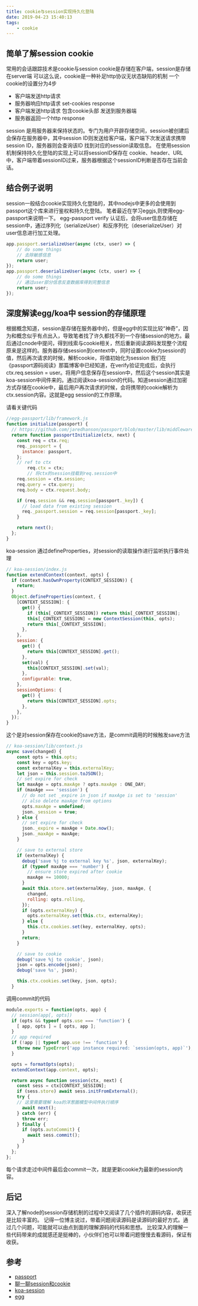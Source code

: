 ```yaml
---
title: cookie与session实现持久化登陆
date: 2019-04-23 15:40:13
tags:
	- cookie
---
```

## 简单了解session cookie
常用的会话跟踪技术是cookie与session
cookie是存储在客户端，session是存储在server端
可以这么说，cookie是一种补足http协议无状态缺陷的机制
一个cookie的设置分为4步
- 客户端发送http请求
- 服务器响应http请求 set-cookies response
- 客户端发送http请求 包含cookie头部 发送到服务器端
- 服务器返回一个http response 

session 是用服务器来保持状态的。专门为用户开辟存储空间，session被创建后会保存在服务器中，其中session ID则发送给客户端，客户端下次发送请求携带session ID，服务器则会查询该ID 找到对应的session读取信息。
在使用session机制保持持久化登陆的实现上可以将sessionID保存在 cookie、header、URL中，客户端带着sessionID过来，服务器根据这个sessionID判断是否存在当前会话。

## 结合例子说明
session一般结合cookie实现持久化登陆的，其中nodejs中更多的会使用到passport这个库来进行鉴权和持久化登陆。
笔者最近在学习eggjs,则使用egg-passport来说明一下。
egg-passport verify 认证后，会将user信息存储在session中，通过序列化（serializeUser）和反序列化（deserializeUser）对user信息进行加工处理。

```js
app.passport.serializeUser(async (ctx, user) => {
	// do some things
	// 去除敏感信息
	return user;
});
app.passport.deserializeUser(async (ctx, user) => {
	// do some things
	// 通过user部分信息反查数据库得到完整信息
	return user;
});
```

## 深度解读egg/koa中 session的存储原理
根据概念知道，session是存储在服务器中的，但是egg中的实现比较“神奇”，因为和概念似乎有点出入，导致笔者找了许久都找不到一个存储session的地方。最后通过cnode中提问，得到线索与cookie相关，然后重新阅读源码发现整个流程原来是这样的。服务器存储session到centext中，同时设置cookie为session的值，然后再次请求的时候，解析cookie，将值初始化为session
我们在《passport源码阅读》那篇博客中已经知道，在verify验证完成后，会执行ctx.req.session = user。将用户信息保存在session中，然后这个session其实是koa-session中间件来的。通过阅读koa-session的代码。知道session通过加密方式存储在cookie中，最后用户再次请求的时候，会将携带的cookie解析为ctx.session内容。这就是egg session的工作原理。

请看关键代码
```js
//egg-passport/lib/framework.js
function initialize(passport) {
  // https://github.com/jaredhanson/passport/blob/master/lib/middleware/initialize.js
  return function passportInitialize(ctx, next) {
    const req = ctx.req;
    req._passport = {
      instance: passport,
    };
    // ref to ctx
		req.ctx = ctx;
		// 将ctx的session挂载到req.session中
    req.session = ctx.session;
    req.query = ctx.query;
    req.body = ctx.request.body;

    if (req.session && req.session[passport._key]) {
      // load data from existing session
      req._passport.session = req.session[passport._key];
    }

    return next();
  };
}
```
koa-session 通过defineProperties，对session的读取操作进行监听执行事件处理
```js
// koa-session/index.js
function extendContext(context, opts) {
  if (context.hasOwnProperty(CONTEXT_SESSION)) {
    return;
  }
  Object.defineProperties(context, {
    [CONTEXT_SESSION]: {
      get() {
        if (this[_CONTEXT_SESSION]) return this[_CONTEXT_SESSION];
        this[_CONTEXT_SESSION] = new ContextSession(this, opts);
        return this[_CONTEXT_SESSION];
      },
    },
    session: {
      get() {
        return this[CONTEXT_SESSION].get();
      },
      set(val) {
        this[CONTEXT_SESSION].set(val);
      },
      configurable: true,
    },
    sessionOptions: {
      get() {
        return this[CONTEXT_SESSION].opts;
      },
    },
  });
}
```
这个是对session保存在cookie的save方法，是commit调用的时候触发save方法
```js
// koa-session/lib/context.js
async save(changed) {
    const opts = this.opts;
    const key = opts.key;
    const externalKey = this.externalKey;
    let json = this.session.toJSON();
    // set expire for check
    let maxAge = opts.maxAge ? opts.maxAge : ONE_DAY;
    if (maxAge === 'session') {
      // do not set _expire in json if maxAge is set to 'session'
      // also delete maxAge from options
      opts.maxAge = undefined;
      json._session = true;
    } else {
      // set expire for check
      json._expire = maxAge + Date.now();
      json._maxAge = maxAge;
    }

    // save to external store
    if (externalKey) {
      debug('save %j to external key %s', json, externalKey);
      if (typeof maxAge === 'number') {
        // ensure store expired after cookie
        maxAge += 10000;
      }
      await this.store.set(externalKey, json, maxAge, {
        changed,
        rolling: opts.rolling,
      });
      if (opts.externalKey) {
        opts.externalKey.set(this.ctx, externalKey);
      } else {
        this.ctx.cookies.set(key, externalKey, opts);
      }
      return;
    }

    // save to cookie
    debug('save %j to cookie', json);
    json = opts.encode(json);
    debug('save %s', json);

    this.ctx.cookies.set(key, json, opts);
  }
```
调用commit的代码
```js
module.exports = function(opts, app) {
  // session(app[, opts])
  if (opts && typeof opts.use === 'function') {
    [ app, opts ] = [ opts, app ];
  }
  // app required
  if (!app || typeof app.use !== 'function') {
    throw new TypeError('app instance required: `session(opts, app)`');
  }

  opts = formatOpts(opts);
  extendContext(app.context, opts);

  return async function session(ctx, next) {
    const sess = ctx[CONTEXT_SESSION];
    if (sess.store) await sess.initFromExternal();
    try {
    // 这里需要理解 koa的洋葱圈模型中间件执行顺序
      await next();
    } catch (err) {
      throw err;
    } finally {
      if (opts.autoCommit) {
        await sess.commit();
      }
    }
  };
};
```
每个请求走过中间件最后会commit一次，就是更新cookie为最新的session内容。

## 后记
深入了解node的session存储机制的过程中又阅读了几个插件的源码内容，收获还是比较丰富的。
记得一位博主说过，带着问题阅读源码是读源码的最好方式。通过几个问题，可能就可以由点到面的理解源码的代码和思想。
比较深入的理解一些代码带来的成就感还是挺棒的，小伙伴们也可以带着问题慢慢去看源码，保证有收获。


## 参考
- [passport](https://github.com/jaredhanson/passport)
- [聊一聊session和cookie](https://juejin.im/post/5aede266f265da0ba266e0ef)
- [koa-session](https://github.com/koajs/session)
- [egg](https://github.com/eggjs/egg)